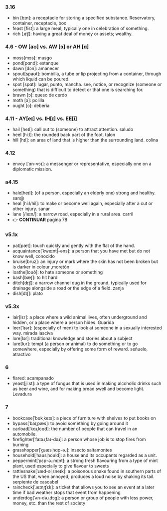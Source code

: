 ### 3.16
- bin [bɪn]: a receptacle for storing a specified substance. Reservatory, container, receptacle, box
- feast [fist]: a large meal, typically one in celebration of something.
- rich [ɹɪʧ]: having a great deal of money or assets; wealthy.

### 4.6 - OW [aʊ] vs. AW [ɔ] or AH [ɑ]
- moss[mɔs]: musgo
- pond[pɑnd]: estanque
- dawn [dɔn]: amanecer
- spout[spaʊt]: bombilla, a tube or lip projecting from a container, through which liquid can be poured.
- spot [spɑt]: lugar, punto, mancha. see, notice, or recognize (someone or something) that is difficult to detect or that one is searching for.
- brawn [ɔ]: queso de cerdo
- moth [ɔ]: polilla
- ought [ɔ]: deberia

### 4.11 - AY[eɪ] vs. IH[ɪ] vs. EE[i]
- hail [heɪl]: call out to (someone) to attract attention. saludo
- heel [hiːl]: the rounded back part of the foot. talon
- hill [hɪl]: an area of land that is higher than the surrounding land. colina

### 4.12
- envoy [ˈɑn-vɔɪ]: a messenger or representative, especially one on a diplomatic mission.

### a4.15
- hale[heɪl]: (of a person, especially an elderly one) strong and healthy. san@
- heal [hi:l/hil]: to make or become well again, especially after a cut or other injury. sanar
- lane [/leɪn/]: a narrow road, especially in a rural area. carril 
- 👉 **CONTINUAR** pagina 78

### v5.1x
- pat[pæt]: touch quickly and gently with the flat of the hand.
- acquaintance[ˈkweɪnt|-əns]: a person that you have met but do not know well, conocido
- bruise[bruz]: an injury or mark where the skin has not been broken but is darker in colour ,moretón
- loathe[loʊð]: to hate someone or something
- bash[bæʃ]: to hit hard
- ditch[dɪʧ]: a narrow channel dug in the ground, typically used for drainage alongside a road or the edge of a field. zanja
- dish[dɪʃ]: plato

### v5.3x
- lair[lɛr]: a place where a wild animal lives, often underground and hidden, or a place where a person hides. Guarida
- leer[ˈlɪər]: (especially of men) to look at someone in a sexually interested way. mirada lasciva
- lore[lɔr]: traditional knowledge and stories about a subject
- lure[lʊr]: tempt (a person or animal) to do something or to go somewhere, especially by offering some form of reward. señuelo, atractivo

### 6
- flared: acampanado
- yeast[jiːst]: a type of fungus that is used in making alcoholic drinks such as beer and wine, and for making bread swell and become light. Levadura

### 7
- bookcase[ˈbʊkˌkeɪs]: a piece of furniture with shelves to put books on
- bypass[ˈbaɪˌpæs]: to avoid something by going around it
- carload[ˈkɑɹˌloʊd]: the number of people that can travel in an automobile.
- firefighter[ˈfaɪәɹˌfaɪ-dәɹ]: a person whose job is to stop fires from burning
- grasshopper[ˈgɹæsˌhɑp-әɹ]: insecto saltamontes
- household[ˈhaʊsˌhoʊld]: a house and its occupants regarded as a unit.
- peppermint[ˈpεp-әɹˌmɪnt]: a strong fresh flavouring from a type of mint plant, used especially to give flavour to sweets
- rattlesnake[ˈɹæd-әlˌsneɪk]: a poisonous snake found in southern parts of the US that, when annoyed, produces a loud noise by shaking its tail. serpiente de cascabel
- raincheck[ˈɹeɪnˌʧεk]: a ticket that allows you to see an event at a later time if bad weather stops that event from happening
- underdog[ˈʌn-dәɹˌdɔg]: a person or group of people with less power, money, etc. than the rest of society
